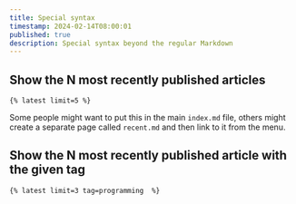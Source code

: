 ```yaml
---
title: Special syntax
timestamp: 2024-02-14T08:00:01
published: true
description: Special syntax beyond the regular Markdown
---
```



## Show the N most recently published articles

```
{% latest limit=5 %}
```

Some people might want to put this in the main `index.md` file, others might create a separate page called `recent.md`
and then link to it from the menu.


## Show the N most recently published article with the given tag
```
{% latest limit=3 tag=programming  %}
```

